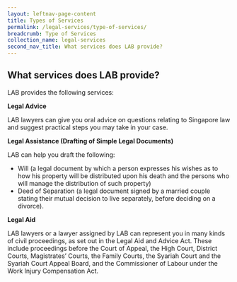 ```yaml
---
layout: leftnav-page-content
title: Types of Services
permalink: /legal-services/type-of-services/
breadcrumb: Type of Services
collection_name: legal-services
second_nav_title: What services does LAB provide?
---
```


What services does LAB provide?
---

LAB provides the following services:

**Legal Advice**<br>

LAB lawyers can give you oral advice on questions relating to Singapore law and suggest practical steps you may take in your case.


**Legal Assistance (Drafting of Simple Legal Documents)**<br>

LAB can help you draft the following:

- Will (a legal document by which a person expresses his wishes as to how his property will be distributed upon his death and the persons who will manage the distribution of such property)
- Deed of Separation (a legal document signed by a married couple stating their mutual decision to live separately, before deciding on a divorce).


**Legal Aid**<br>

LAB lawyers or a lawyer assigned by LAB can represent you in many kinds of civil proceedings, as set out in the Legal Aid and Advice Act. These include proceedings before the Court of Appeal, the High Court, District Courts, Magistrates’ Courts, the Family Courts, the Syariah Court and the Syariah Court Appeal Board, and the Commissioner of Labour under the Work Injury Compensation Act.


